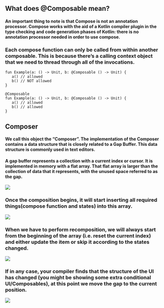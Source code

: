 ## What does @Composable mean?
#### An important thing to note is that Compose is not an annotation processor. Compose works with the aid of a Kotlin compiler plugin in the type checking and code generation phases of Kotlin: there is no annotation processor needed in order to use compose.


### Each compose function can only be called from within another composable. This is because there’s a calling context object that we need to thread through all of the invocations.

```
fun Example(a: () -> Unit, b: @Composable () -> Unit) {
   a() // allowed
   b() // NOT allowed
}
 
@Composable 
fun Example(a: () -> Unit, b: @Composable () -> Unit) {
   a() // allowed
   b() // allowed
}
```
## Composer 

#### We call this object the “Composer”. The implementation of the Composer contains a data structure that is closely related to a Gap Buffer. This data structure is commonly used in text editors.

#### A gap buffer represents a collection with a current index or cursor. It is implemented in memory with a flat array. That flat array is larger than the collection of data that it represents, with the unused space referred to as the gap.

![](https://miro.medium.com/v2/resize:fit:720/format:webp/0*0GgJdY76c_Kz0hs-)

### Once the composition begins, it will start inserting all required things(compose function and states) into this array.
![](https://miro.medium.com/v2/resize:fit:720/format:webp/1*JjOJ8mrThTM90IbB7cLaxg.jpeg)

### When we have to perform recomposition, we will always start from the beginning of the array (i.e. reset the current index) and either update the item or skip it according to the states changed.
![](https://miro.medium.com/v2/resize:fit:720/format:webp/1*J41HewaIinyfU1xP-HhLHQ.jpeg)

### If in any case, your compiler finds that the structure of the UI has changed (you might be showing some extra conditional UI/Composables), at this point we move the gap to the current position.
![](https://miro.medium.com/v2/resize:fit:720/format:webp/1*PGRSdnS3B_Ca3-zDiG49NQ.jpeg)
